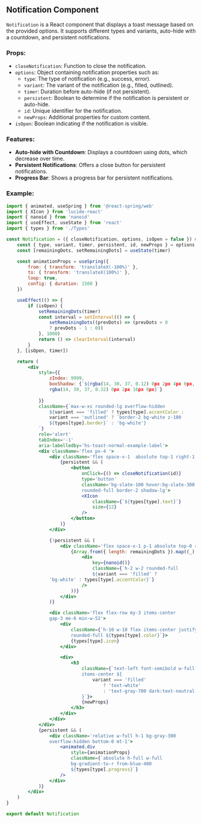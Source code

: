 ## Notification Component

`Notification` is a React component that displays a toast message 
based on the provided options. It supports different types and variants, 
auto-hide with a countdown, and persistent notifications.

### Props:
- `closeNotification`: Function to close the notification.
- `options`: Object containing notification properties such as:
  - `type`: The type of notification (e.g., success, error).
  - `variant`: The variant of the notification (e.g., filled, outlined).
  - `timer`: Duration before auto-hide (if not persistent).
  - `persistent`: Boolean to determine if the notification is 
     persistent or auto-hide.
  - `id`: Unique identifier for the notification.
  - `newProps`: Additional properties for custom content.
- `isOpen`: Boolean indicating if the notification is visible.

### Features:
- **Auto-hide with Countdown**: Displays a countdown using dots, 
  which decrease over time.
- **Persistent Notifications**: Offers a close button for 
  persistent notifications.
- **Progress Bar**: Shows a progress bar for persistent 
  notifications.

### Example:

```jsx
import { animated, useSpring } from '@react-spring/web'
import { XIcon } from 'lucide-react'
import { nanoid } from 'nanoid'
import { useEffect, useState } from 'react'
import { types } from './Types'

const Notification = ({ closeNotification, options, isOpen = false }) => {
	const { type, variant, timer, persistent, id, newProps } = options
	const [remainingDots, setRemainingDots] = useState(timer)

	const animationProps = useSpring({
		from: { transform: 'translateX(-100%)' },
		to: { transform: 'translateX(100%)' },
		loop: true,
		config: { duration: 1500 }
	})

	useEffect(() => {
		if (isOpen) {
			setRemainingDots(timer)
			const interval = setInterval(() => {
				setRemainingDots((prevDots) => (prevDots > 0 
				? prevDots - 1 : 0))
			}, 1000)
			return () => clearInterval(interval)
		}
	}, [isOpen, timer])

	return (
		<div
			style={{
				zIndex: 9999,
				boxShadow: {`${rgba(14, 30, 37, 0.12) 0px 2px 4px 0px, 
				rgba(14, 30, 37, 0.32) 0px 2px 16px 0px}`}
					
			}}
			className={`max-w-xs rounded-lg overflow-hidden 
				${variant === 'filled' ? types[type].accentColor : 
				variant === 'outlined' ? `border-2 bg-white z-100 
				${types[type].border}` : 'bg-white'}
			`}
			role='alert'
			tabIndex='-1'
			aria-labelledby='hs-toast-normal-example-label'>
			<div className='flex px-4 '>
				<div className='flex space-x-1  absolute top-1 right-1'>
					{persistent && (
						<button
							onClick={() => closeNotification(id)}
							type='button'
							className='bg-slate-100 hover:bg-slate-300 p-1 
							rounded-full border-2 shadow-lg'>
							<XIcon
								className={`${types[type].text}`}
								size={12}
							/>
						</button>
					)}
				</div>

				{!persistent && (
					<div className='flex space-x-1 p-1 absolute top-0 right-0'>
						{Array.from({ length: remainingDots }).map((_) => (
							<div
								key={nanoid()}
								className={`h-2 w-2 rounded-full 
								${variant === 'filled' ? 
                'bg-white' : types[type].accentColor}`}
							/>
						))}
					</div>
				)}

				<div className='flex flex-row my-3 items-center 
				gap-3 me-6 min-w-52'>
					<div
						className={`h-10 w-10 flex items-center justify-center \
						rounded-full ${types[type].color}`}>
						{types[type].icon}
					</div>

					<div>
						<h3
							className={`text-left font-semibold w-full 
							items-center ${
								variant === 'filled'
									? 'text-white'
									: 'text-gray-700 dark:text-neutral-800'
							}`}>
							{newProps}
						</h3>
					</div>
				</div>
			</div>
			{persistent && (
				<div className='relative w-full h-1 bg-gray-300 
				overflow-hidden bottom-0 mt-1'>
					<animated.div
						style={animationProps}
						className={`absolute h-full w-full 
						bg-gradient-to-r from-blue-400 
						${types[type].progress}`}
					/>
				</div>
			)}
		</div>
	)
}

export default Notification

